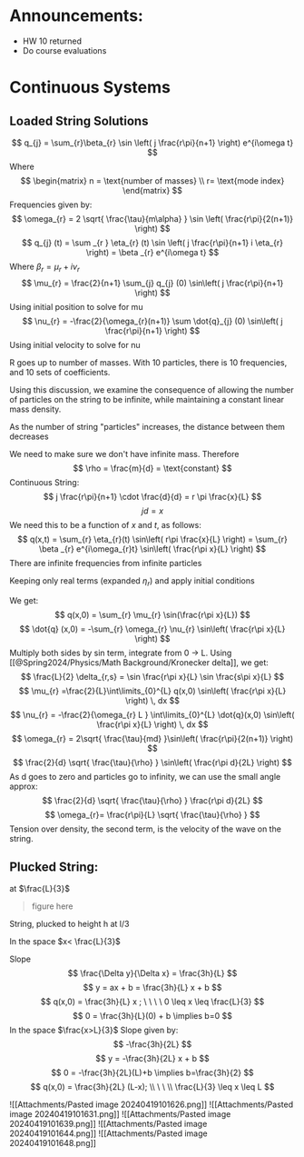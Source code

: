 # Announcements: 
- HW 10 returned 
- Do course evaluations

# Continuous Systems 

## Loaded String Solutions 
$$
q_{j} = \sum_{r}\beta_{r} \sin \left( j \frac{r\pi}{n+1} \right) e^{i\omega t}
$$
Where 
$$
\begin{matrix}
n = \text{number of masses} \\
r= \text{mode index}
\end{matrix}
$$
Frequencies given by: 
$$
\omega_{r} = 2 \sqrt{ \frac{\tau}{m\alpha}  } \sin \left( \frac{r\pi}{2(n+1)} \right)
$$
$$
q_{j} (t) = \sum _{r } \eta_{r} (t) \sin \left(  j \frac{r\pi}{n+1} i \eta_{r} \right) = \beta _{r} e^{i\omega t}
$$
Where $\beta_{r}=\mu_{r}+i \nu_{r}$
$$
\mu_{r} = \frac{2}{n+1} \sum_{j} q_{j} (0) \sin\left( j \frac{r\pi}{n+1} \right)
$$
Using initial position to solve for mu
$$
\nu_{r} = -\frac{2}{\omega_{r}(n+1)} \sum \dot{q}_{j} (0) \sin\left( j \frac{r\pi}{n+1} \right)
$$
Using initial velocity to solve for nu

R goes up to number of masses. With 10 particles, there is 10 frequencies, and 10 sets of coefficients. 

Using this discussion, we examine the consequence of allowing the number of particles on the string to be infinite, while maintaining a constant linear mass density. 

As the number of string "particles" increases, the distance between them decreases

We need to make sure we don't have infinite mass. Therefore
$$
\rho = \frac{m}{d} = \text{constant}
$$
Continuous String: 
$$
j \frac{r\pi}{n+1} \cdot \frac{d}{d} = r \pi  \frac{x}{L}
$$
$$
jd =x
$$
We need this to be a function of $x$ and $t$, as follows: 
$$
q(x,t) = \sum_{r} \eta_{r}(t) \sin\left( r\pi      \frac{x}{L} \right) = \sum_{r} \beta _{r} e^{i\omega_{r}t} \sin\left( \frac{r\pi x}{L} \right)
$$
There are infinite frequencies from infinite particles

Keeping only real terms (expanded $\eta_{r}$) and apply initial conditions

We get: 
$$
q(x,0) =  \sum_{r} \mu_{r} \sin(\frac{r\pi x}{L})
$$
$$
\dot{q} (x,0) = -\sum_{r} \omega_{r} \nu_{r} \sin\left( \frac{r\pi x}{L} \right)
$$
Multiply both sides by sin term, integrate from 0 -> L. Using [[@Spring2024/Physics/Math Background/Kronecker delta]], we get:
$$
\frac{L}{2} \delta_{r,s} = \sin \frac{r\pi x}{L} \sin \frac{s\pi x}{L}
$$
$$
\mu_{r} =\frac{2}{L}\int\limits_{0}^{L}  q(x,0) \sin\left( \frac{r\pi x}{L} \right) \, dx
$$
$$
\nu_{r} = -\frac{2}{\omega_{r} L } \int\limits_{0}^{L} \dot{q}(x,0) \sin\left( \frac{r\pi x}{L} \right) \, dx 
$$
$$
\omega_{r} = 2\sqrt{ \frac{\tau}{md}  }\sin\left( \frac{r\pi}{2(n+1)} \right)
$$
$$
\frac{2}{d} \sqrt{  \frac{\tau}{\rho} } \sin\left( \frac{r\pi d}{2L} \right)
$$
As d goes to zero and particles go to infinity, we can use the small angle approx: 
$$
\frac{2}{d} \sqrt{ \frac{\tau}{\rho} } \frac{r\pi d}{2L}
$$
$$
\omega_{r}= \frac{r\pi}{L} \sqrt{ \frac{\tau}{\rho} }
$$
Tension over density, the second term, is the velocity of the wave on the string. 

## Plucked String: 
at $\frac{L}{3}$
> figure here

String, plucked to height h at l/3

In the space $x< \frac{L}{3}$

Slope 
$$
\frac{\Delta y}{\Delta x} = \frac{3h}{L}
$$
$$
y = ax + b = \frac{3h}{L} x + b
$$
$$
q(x,0) = \frac{3h}{L} x ; \ \ \ \  0 \leq x \leq \frac{L}{3}
$$
$$
0 = \frac{3h}{L}(0) + b \implies b=0
$$
In the space $\frac{x>L}{3}$
Slope given by: 
$$
-\frac{3h}{2L}
$$
$$
y = -\frac{3h}{2L} x + b
$$
$$
0 = -\frac{3h}{2L}(L)+b  \implies b=\frac{3h}{2}
$$
$$
q(x,0) = \frac{3h}{2L} (L-x);  \\ \ \ \\ \frac{L}{3} \leq x \leq L
$$

![[Attachments/Pasted image 20240419101626.png]]
![[Attachments/Pasted image 20240419101631.png]]
![[Attachments/Pasted image 20240419101639.png]]
![[Attachments/Pasted image 20240419101644.png]]
![[Attachments/Pasted image 20240419101648.png]]
